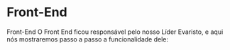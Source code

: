 # Front-End
Front-End
O Front End ficou responsável pelo nosso Líder Evaristo, e aqui nós mostraremos passo a passo a funcionalidade dele:
